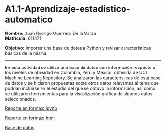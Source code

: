 # A1.1-Aprendizaje-estadistico-automatico

**Nombre:** Juan Rodrigo Guerrero De la Garza  
**Matrícula:** 611471  

**Objetivo:** Importar una base de datos a Python y revisar características básicas de la misma.

---

En esta actividad se utilizó una base de datos con información respecto a los niveles de obesidad en Colombia, Perú y México, obtenida de UCI Machine Learning Repository.
Se analizaron las características de esta base de datos y se hicieron propuestas sobre otros datos relevantes al tema que podrían incluirse en el estudio del que se obtuvo la información, 
así como se utilizaron herramientas para la visualización gráfica de algunos datos seleccionados. 

[Reporte en formato ipynb](./A1.1%20611471.ipynb)

[Reporte en formato html](./A1.1%20611471.html) 

[Base de datos](./dataset.csv)

